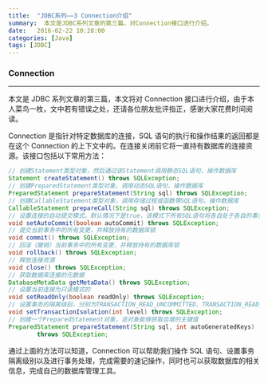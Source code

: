 ```yaml
---
title:  "JDBC系列——3 Connection介绍"
summary:  本文是JDBC系列文章的第三篇，对Connection接口进行介绍。
date:   2016-02-22 10:28:00
categories: [Java]
tags: [JDBC]
---
```



### Connection
---
本文是 JDBC 系列文章的第三篇，本文将对 Connection 接口进行介绍，由于本人菜鸟一枚，文中若有错误之处，还请各位朋友批评指正，感谢大家花费时间阅读。

Connection 是指针对特定数据库的连接，SQL 语句的执行和操作结果的返回都是在这个 Connection 的上下文中的。在连接关闭前它将一直持有数据库的连接资源。该接口包括以下常用方法：

``` java
// 创建Statement类型对象，然后通过该Statement调用静态SQL语句，操作数据库
Statement createStatement() throws SQLException;
// 创建PreparedStatement类型对象，调用动态SQL语句，操作数据库
PreparedStatement prepareStatement(String sql) throws SQLException;
// 创建CallableStatement类型对象，调用存储过程或函数等SQL语句，操作数据库
CallableStatement prepareCall(String sql) throws SQLException;
// 设置连接的自动提交模式，默认情况下是true，该模式下所有SQL语句将各自处于各自的事务中，若设置成false，则所有的SQL语句处于一个事务中执行
void setAutoCommit(boolean autoCommit) throws SQLException;
// 提交当前事务中的所有变更，并释放持有的数据库锁
void commit() throws SQLException;
// 回滚（撤销）当前事务中的所有变更，并释放持有的数据库锁
void rollback() throws SQLException;
// 释放连接资源
void close() throws SQLException;
// 获取数据库连接的元数据
DatabaseMetaData getMetaData() throws SQLException;
// 设置当前连接为只读模式的
void setReadOnly(boolean readOnly) throws SQLException;
// 设置事务的隔离级别，分别为TRANSACTION_READ_UNCOMMITTED、TRANSACTION_READ_COMMITTED、TRANSACTION_REPEATABLE_READ、TRANSACTION_SERIALIZABLE，级别由低到高，级别越高一致性越好，但并发能力越差
void setTransactionIsolation(int level) throws SQLException;
// 创建一个PreparedStatement对象，该对象能够获取自增的主键值
PreparedStatement prepareStatement(String sql, int autoGeneratedKeys)
        throws SQLException;
```

通过上面的方法可以知道，Connection 可以帮助我们操作 SQL 语句、设置事务隔离级别以及进行事务处理，完成需要的速记操作，同时也可以获取数据库的相关信息，完成自己的数据库管理工具。
